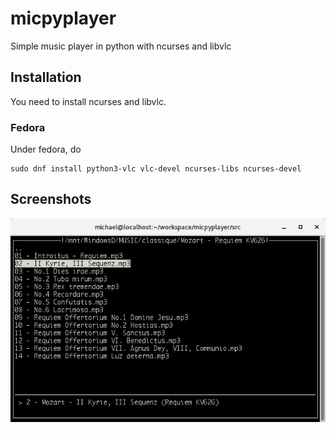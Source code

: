 # micpyplayer
Simple music player in python with ncurses and libvlc

## Installation 

You need to install ncurses and libvlc. 

### Fedora 

Under fedora, do

    sudo dnf install python3-vlc vlc-devel ncurses-libs ncurses-devel

## Screenshots

![alt text](https://github.com/antismap/micpyplayer/blob/master/screenshots/screen1.jpg?raw=true)
